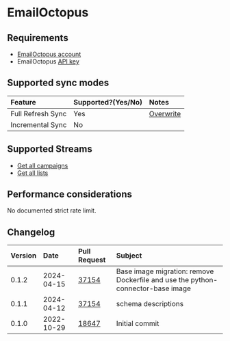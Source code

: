 # EmailOctopus

## Requirements
* [EmailOctopus account](https://help.emailoctopus.com)
* EmailOctopus [API key](https://help.emailoctopus.com/article/165-how-to-create-and-delete-api-keys)

## Supported sync modes

| Feature | Supported?\(Yes/No\) | Notes |
| :--- | :--- | :--- |
| Full Refresh Sync | Yes | [Overwrite](https://docs.airbyte.com/understanding-airbyte/connections/full-refresh-overwrite) |
| Incremental Sync | No |  |

## Supported Streams

* [Get all campaigns](https://emailoctopus.com/api-documentation/campaigns/get-all)
* [Get all lists](https://emailoctopus.com/api-documentation/lists/get-all)

## Performance considerations

No documented strict rate limit.

## Changelog

| Version | Date       | Pull Request | Subject                                                    |
|:--------|:-----------| :----------- |:-----------------------------------------------------------|
| 0.1.2 | 2024-04-15 | [37154](https://github.com/airbytehq/airbyte/pull/37154) | Base image migration: remove Dockerfile and use the python-connector-base image |
| 0.1.1 | 2024-04-12 | [37154](https://github.com/airbytehq/airbyte/pull/37154) | schema descriptions |
| 0.1.0   | 2022-10-29 | [18647](https://github.com/airbytehq/airbyte/pull/18647) | Initial commit |